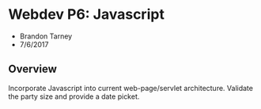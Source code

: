 # Webdev P6: Javascript
- Brandon Tarney
- 7/6/2017

## Overview
Incorporate Javascript into current web-page/servlet architecture. Validate the party size and provide a date picket.

